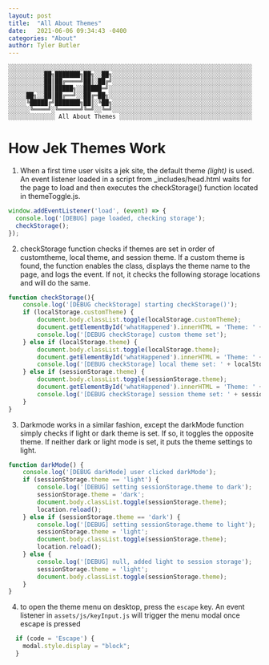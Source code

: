 ```yaml
---
layout: post
title:  "All About Themes"
date:   2021-06-06 09:34:43 -0400
categories: "About"
author: Tyler Butler
---  
```


```text
░░░░░░░░░░░░░░░░░░░░░░░░░░░░░░░░░░░░░░░░░░░░░░░░░░░░░░░░░░░░░░░░░░░░
░░░░░░░░░░██╗███████╗██╗░░██╗░░░░░░░░░░░░░░░░░░░░░░░░░░░░░░░░░░░░░░░
░░░░░░░░░░██║██╔════╝██║░██╔╝░░░░░░░░░░░░░░░░░░░░░░░░░░░░░░░░░░░░░░░
░░░░░░░░░░██║█████╗░░█████═╝░░░░░░░░░░░░░░░░░░░░░░░░░░░░░░░░░░░░░░░░
░░░░░██╗░░██║██╔══╝░░██╔═██╗░░░░░░░░░░░░░░░░░░░░░░░░░░░░░░░░░░░░░░░░
░░░░░╚█████╔╝███████╗██║░╚██╗░░░░░░░░░░░░░░░░░░░░░░░░░░░░░░░░░░░░░░░
░░░░░░╚════╝░╚══════╝╚═╝░░╚═╝░░░░░░░░░░░░░░░░░░░░░░░░░░░░░░░░░░░░░░░
░░░░░░░░░░░░░ All About Themes ░░░░░░░░░░░░░░░░░░░░░░░░░░░░░░░░░░░░░
```  

# How Jek Themes Work

1) When a first time user visits a jek site, the default theme *(light)* is used. An event listener loaded in a script from _includes/head.html waits for the page to load and then executes the checkStorage() function located in themeToggle.js. 

```javascript
window.addEventListener('load', (event) => {
  console.log('[DEBUG] page loaded, checking storage');
  checkStorage();
});
```  

2) checkStorage function checks if themes are set in order of customtheme, local theme, and session theme. If a custom theme is found, the function enables the class, displays the theme name to the page, and logs the event. If not, it checks the following storage locations and will do the same.

```javascript
function checkStorage(){
    console.log('[DEBUG checkStorage] starting checkStorage()');
    if (localStorage.customTheme) {
        document.body.classList.toggle(localStorage.customTheme);
        document.getElementById('whatHappened').innerHTML = 'Theme: ' + localStorage.customTheme;
        console.log('[DEBUG checkStorage] custom theme set');
    } else if (localStorage.theme) {
        document.body.classList.toggle(localStorage.theme);
        document.getElementById('whatHappened').innerHTML = 'Theme: ' + localStorage.theme;
        console.log('[DEBUG checkStorage] local theme set: ' + localStorage.theme);
    } else if (sessionStorage.theme) {
        document.body.classList.toggle(sessionStorage.theme);
        document.getElementById('whatHappened').innerHTML = 'Theme: ' + sessionStorage.theme;
        console.log('[DEBUG checkStorage] session theme set: ' + sessionStorage.theme);
    }
}
```  

3) Darkmode works in a similar fashion, except the darkMode function simply checks if light or dark theme is set. If so, it toggles the opposite theme. If neither dark or light mode is set, it puts the theme settings to light. 

```javascript
function darkMode() {
    console.log('[DEBUG darkMode] user clicked darkMode');
    if (sessionStorage.theme == 'light') {
        console.log('[DEBUG] setting sessionStorage.theme to dark');
        sessionStorage.theme = 'dark';
        document.body.classList.toggle(sessionStorage.theme);
        location.reload();
    } else if (sessionStorage.theme == 'dark') {
        console.log('[DEBUG] setting sessionStorage.theme to light');
        sessionStorage.theme = 'light';
        document.body.classList.toggle(sessionStorage.theme);
        location.reload();
    } else {
        console.log('[DEBUG] null, added light to session storage');
        sessionStorage.theme = 'light';
        document.body.classList.toggle(sessionStorage.theme);
    }
}
```



4) to open the theme menu on desktop, press the `escape` key. An event listener in `assets/js/keyInput.js` will trigger the menu modal once escape is pressed

```javascript
  if (code = 'Escape') {
    modal.style.display = "block";
  }
```

   
